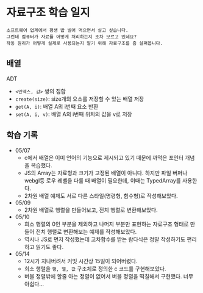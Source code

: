 # 자료구조 학습 일지

```
소프트웨어 업계에서 평생 밥 벌어 먹으면서 살고 싶습니다.
그런데 컴퓨터가 자료를 어떻게 처리하는지 조차 모르고 있네요?
작동 원리가 어떻게 실제로 사용되는지 알기 위해 자료구조를 좀 살펴봅니다.
```

## 배열

ADT

- `<인덱스, 값>` 쌍의 집합
- `create(size)`: size개의 요소를 저장할 수 있는 배열 저장
- `get(A, i)`: 배열 A의 i번째 요소 반환
- `set(A, i, v)`: 배열 A의 i번째 위치의 값을 v로 저장

## 학습 기록

- 05/07
  - c에서 배열은 이미 언어의 기능으로 제시되고 있기 때문에 까먹은 포인터 개념을 복습했다.
  - JS의 Array는 자료형과 크기가 고정된 배열이 아니다. 하지만 파일 버퍼나 webgl등 로우 레벨을 다룰 때 배열이 필요한데, 이때는 TypedArray를 사용한다.
  - 2차원 배열 예제도 서로 다른 스타일(명령형, 함수형)로 작성해보았다.
- 05/09
  - 2차원 배열로 행렬을 만들어보고, 전치 행렬로 변환해보았다.
- 05/10
  - 희소 행렬의 0인 부분을 제외하고 나머지 부분만 표현하는 자료구조 형태로 만들어 전치 행렬로 변환해보는 예제를 작성해보았다.
  - 역시나 JS로 먼저 작성했는데 고차함수를 받는 람다식은 정말 작성하기도 편리하고 읽기도 좋다.
- 05/14
  - 12시가 지나버려서 커밋 시간상 15일이 되어버렸다.
  - 희소 행렬을 `행, 열, 값` 구조체로 정의한 c 코드를 구현해보았다.
  - 버블 정렬밖에 할줄 아는 정렬이 없어서 버블 정렬을 떡칠해서 구현했다. 너무 아쉽다...
